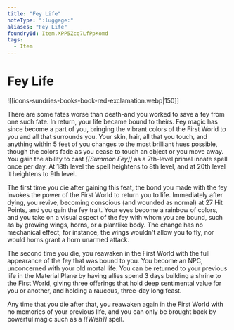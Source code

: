 ```yaml
---
title: "Fey Life"
noteType: ":luggage:"
aliases: "Fey Life"
foundryId: Item.XPP5Zcq7LfPpKomd
tags:
  - Item
---
```


# Fey Life
![[icons-sundries-books-book-red-exclamation.webp|150]]

There are some fates worse than death-and you worked to save a fey from one such fate. In return, your life became bound to theirs. Fey magic has since become a part of you, bringing the vibrant colors of the First World to you and all that surrounds you. Your skin, hair, all that you touch, and anything within 5 feet of you changes to the most brilliant hues possible, though the colors fade as you cease to touch an object or you move away. You gain the ability to cast _[[Summon Fey]]_ as a 7th-level primal innate spell once per day. At 18th level the spell heightens to 8th level, and at 20th level it heightens to 9th level.

The first time you die after gaining this feat, the bond you made with the fey invokes the power of the First World to return you to life. Immediately after dying, you revive, becoming conscious (and wounded as normal) at 27 Hit Points, and you gain the fey trait. Your eyes become a rainbow of colors, and you take on a visual aspect of the fey with whom you are bound, such as by growing wings, horns, or a plantlike body. The change has no mechanical effect; for instance, the wings wouldn't allow you to fly, nor would horns grant a horn unarmed attack.

The second time you die, you reawaken in the First World with the full appearance of the fey that was bound to you. You become an NPC, unconcerned with your old mortal life. You can be returned to your previous life in the Material Plane by having allies spend 3 days building a shrine to the First World, giving three offerings that hold deep sentimental value for you or another, and holding a raucous, three-day long feast.

Any time that you die after that, you reawaken again in the First World with no memories of your previous life, and you can only be brought back by powerful magic such as a _[[Wish]]_ spell.
